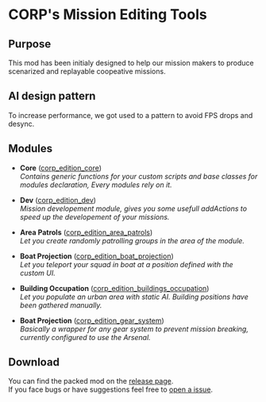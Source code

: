 # CORP's Mission Editing Tools

## Purpose

This mod has been initialy designed to help our mission makers to produce scenarized and replayable coopeative missions.

## AI design pattern

To increase performance, we got used to a pattern to avoid FPS drops and desync.

## Modules

* **Core** ([corp_edition_core](https://github.com/zgmrvn/corp-edition/tree/master/%40corp_edition/addons/corp_edition_core))  
*Contains generic functions for your custom scripts and base classes for modules declaration, Every modules rely on it.*

* **Dev** ([corp_edition_dev](https://github.com/zgmrvn/corp-edition/tree/master/%40corp_edition/addons/corp_edition_dev))  
*Mission developement module, gives you some usefull addActions to speed up the developement of your missions.*

* **Area Patrols** ([corp_edition_area_patrols](https://github.com/zgmrvn/corp-edition/tree/master/%40corp_edition/addons/corp_edition_area_patrols))  
*Let you create randomly patrolling groups in the area of the module.*

* **Boat Projection** ([corp_edition_boat_projection](https://github.com/zgmrvn/corp-edition/tree/master/%40corp_edition/addons/corp_edition_boat_projection))  
*Let you teleport your squad in boat at a position defined with the custom UI.*

* **Building Occupation** ([corp_edition_buildings_occupation](https://github.com/zgmrvn/corp-edition/tree/master/%40corp_edition/addons/corp_edition_buildings_occupation))  
*Let you populate an urban area with static AI. Building positions have been gathered manually.*

* **Boat Projection** ([corp_edition_gear_system](https://github.com/zgmrvn/corp-edition/tree/master/%40corp_edition/addons/corp_edition_gear_system))  
*Basically a wrapper for any gear system to prevent mission breaking, currently configured to use the Arsenal.*

## Download

You can find the packed mod on the [release page](https://github.com/zgmrvn/corp-edition/releases).  
If you face bugs or have suggestions feel free to [open a issue](https://github.com/zgmrvn/corp-edition/issues).

